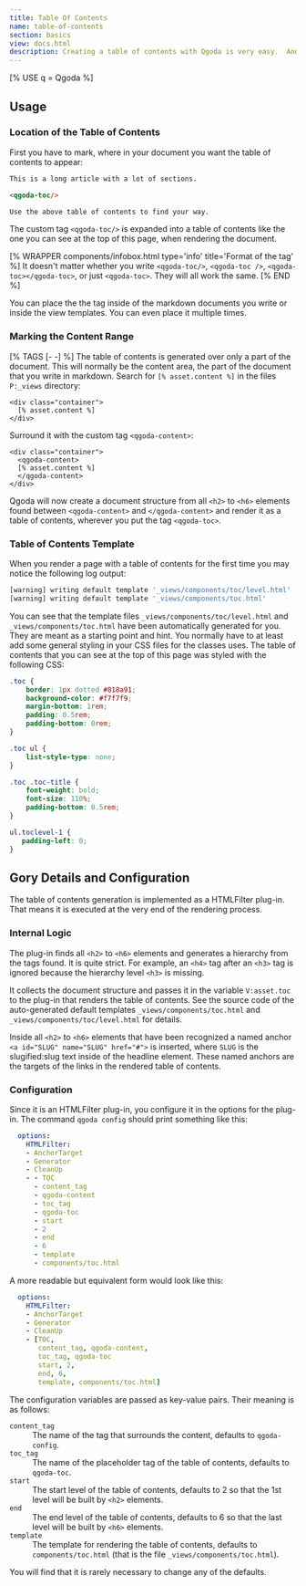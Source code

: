 ```yaml
---
title: Table Of Contents
name: table-of-contents
section: basics
view: docs.html
description: Creating a table of contents with Qgoda is very easy.  And every aspect of it can be styled to your needs.
---
```

[% USE q = Qgoda %]

<qgoda-toc/>

## Usage

### Location of the Table of Contents

First you have to mark, where in your document you want the table of contents to appear:

```markdown
This is a long article with a lot of sections.

<qgoda-toc/>

Use the above table of contents to find your way.
```

The custom tag `<qgoda-toc/>` is expanded into a table of contents like the one you can see at the top of this page, when rendering the document.

[% WRAPPER components/infobox.html
           type='info' title='Format of the tag' %]
It doesn't matter whether you write <code>&lt;qgoda-toc/&gt;</code>, <code>&lt;qgoda-toc /&gt;</code>, <code>&lt;qgoda-toc&gt;&lt;/qgoda-toc&gt;</code>, or just <code>&lt;qgoda-toc&gt;</code>.  They will all work the same.
[% END %]

You can place the the tag inside of the markdown documents you write or inside the view templates.  You can even place it multiple times.

### Marking the Content Range

[% TAGS [- -] %]
The table of contents is generated over only a part of the document.  This will normally be the content area, the part of the document that you write in markdown.  Search for `[% asset.content %]` in the files `P:_views` directory:

```markup
<div class="container">
  [% asset.content %]
</div>
```

Surround it with the custom tag `<qgoda-content>`:

```markup
<div class="container">
  <qgoda-content>
  [% asset.content %]
  </qgoda-content>
</div>
```

Qgoda will now create a document structure from all `<h2>` to `<h6>` elements found between `<qgoda-content>` and `</qgoda-content>` and render it as a table of contents, wherever you put the tag `<qgoda-toc>`.

### Table of Contents Template

When you render a page with a table of contents for the first time you may notice the following log output:

```bash
[warning] writing default template '_views/components/toc/level.html'
[warning] writing default template '_views/components/toc.html'
```

You can see that the template files `_views/components/toc/level.html` and `_views/components/toc.html` have been automatically generated for you.  They are meant as a starting point and hint.  You normally have to at least add some general styling in your <q-term>CSS</q-term> files for the classes uses.  The table of contents that you can see at the top of this page was styled with the following <q-term>CSS</q-term>:

```css
.toc {
    border: 1px dotted #818a91;
    background-color: #f7f7f9;
    margin-bottom: 1rem;
    padding: 0.5rem;
    padding-bottom: 0rem;
}

.toc ul {
    list-style-type: none;
}

.toc .toc-title {
    font-weight: bold;
    font-size: 110%;
    padding-bottom: 0.5rem;
}

ul.toclevel-1 {
   padding-left: 0;
}
```

## Gory Details and Configuration

The table of contents generation is implemented as a <q-term>HTMLFilter</q-term> plug-in.  That means it is executed at the very end of the rendering process.

### Internal Logic

The plug-in finds all `<h2>` to `<h6>` elements and generates a hierarchy from the tags found.  It is quite strict.  For example, an `<h4>` tag after an `<h3>` tag is ignored because the hierarchy level `<h3>` is missing.

It collects the document structure and passes it in the variable `V:asset.toc` to the plug-in that renders the table of contents.  See the source code of the auto-generated default templates `_views/components/toc.html` and `_views/components/toc/level.html` for details.

Inside all `<h2>` to `<h6>` elements that have been recognized a named anchor `<a id="SLUG" name="SLUG" href="#">` is inserted, where `SLUG` is the <q-term>slugified:slug</q-term> text inside of the headline element.  These named anchors are the targets of the links in the rendered table of contents.

### Configuration

Since it is an HTMLFilter plug-in, you configure it in the options for the plug-in.  The command `qgoda config` should print something like this:

```yaml
  options:
    HTMLFilter:
    - AnchorTarget
    - Generator
    - CleanUp
    - - TOC
      - content_tag
      - qgoda-content
      - toc_tag
      - qgoda-toc
      - start
      - 2
      - end
      - 6
      - template
      - components/toc.html
```

A more readable but equivalent form would look like this:

```yaml
  options:
    HTMLFilter:
    - AnchorTarget
    - Generator
    - CleanUp
    - [TOC,
       content_tag, qgoda-content,
       toc_tag, qgoda-toc
       start, 2,
       end, 6,
       template, components/toc.html] 
```

The configuration variables are passed as key-value pairs.  Their meaning is as follows:

<dl>
  <dt><code>content_tag</code></dt>
  <dd>The name of the tag that surrounds the content, defaults to <code>qgoda-config</code>.
  <dt><code>toc_tag</code></dt>
  <dd>The name of the placeholder tag of the table of contents, defaults to <code>qgoda-toc</code>.
  <dt><code>start</code></dt>
  <dd>The start level of the table of contents, defaults to 2 so that the 1st level will be built by <code>&lt;h2&gt;</code> elements.
  <dt><code>end</code></dt>
  <dd>The end level of the table of contents, defaults to 6 so that the last level will be built by <code>&lt;h6&gt;</code> elements.
  <dt><code>template</code></td>
  <dd>The template for rendering the table of contents, defaults to <code>components/toc.html</code> (that is the file <code>_views/components/toc.html</code>).
</dl>

You will find that it is rarely necessary to change any of the defaults.
